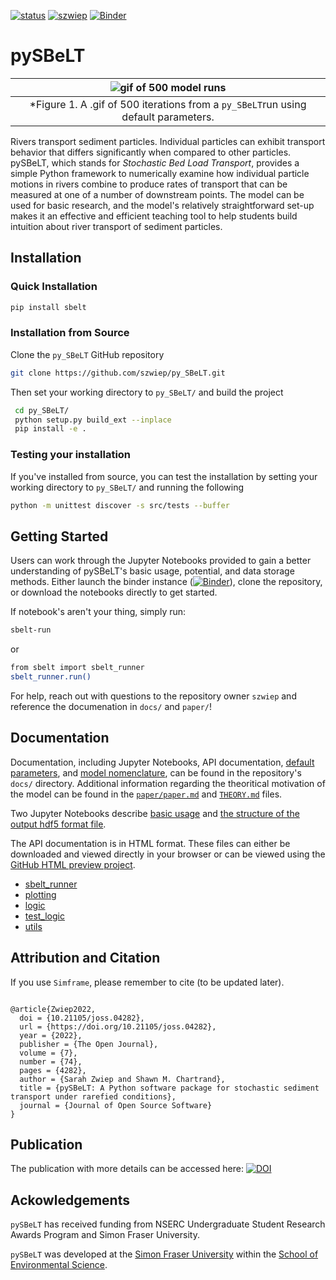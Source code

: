 [![status](https://joss.theoj.org/papers/d7b9cc16b87e8875ec7115a22e1413fe/status.svg)](https://joss.theoj.org/papers/d7b9cc16b87e8875ec7115a22e1413fe)
[![szwiep](https://circleci.com/gh/szwiep/py_SBeLT.svg?style=svg)](https://app.circleci.com/pipelines/github/szwiep/py_SBeLT?filter=all)
[![Binder](https://mybinder.org/badge_logo.svg)](https://mybinder.org/v2/gh/szwiep/py_SBeLT/master?labpath=docs%2Fnotebooks%2F)
# pySBeLT

|![gif of 500 model runs](figures/Cropped_ModelGif.gif)
|:--:|
| *Figure 1. A .gif of 500 iterations from a `py_SBeLT`run using default parameters. |

Rivers transport sediment particles. Individual particles can exhibit transport behavior that differs significantly when compared to other particles. pySBeLT, which stands for *Stochastic Bed Load Transport*, provides a simple Python framework to numerically examine how individual particle motions in rivers combine to produce rates of transport that can be measured at one of a number of downstream points. The model can be used for basic research, and the model's relatively straightforward set-up makes it an effective and efficient teaching tool to help students build intuition about river transport of sediment particles.

## Installation

### Quick Installation

```bash
pip install sbelt
```

### Installation from Source

Clone the `py_SBeLT` GitHub repository

```bash
git clone https://github.com/szwiep/py_SBeLT.git
```

Then set your working directory to `py_SBeLT/` and build the project

```bash
 cd py_SBeLT/
 python setup.py build_ext --inplace
 pip install -e .
```

### Testing your installation

If you've installed from source, you can test the installation by setting your working directory to `py_SBeLT/` 
and running the following

```bash
python -m unittest discover -s src/tests --buffer
```

## Getting Started

Users can work through the Jupyter Notebooks provided to gain a better understanding of pySBeLT's basic usage, potential, and data storage methods. Either launch the binder instance ([![Binder](https://mybinder.org/badge_logo.svg)](https://mybinder.org/v2/gh/szwiep/py_SBeLT/master?labpath=docs%2Fnotebooks%2F)), clone the repository, or download the notebooks directly to get started.

If notebook's aren't your thing, simply run:

```bash
sbelt-run
```

or

```bash
from sbelt import sbelt_runner
sbelt_runner.run()
```

For help, reach out with questions to the repository owner `szwiep` and reference the documenation in `docs/` and `paper/`! 


## Documentation

Documentation, including Jupyter Notebooks, API documentation, [default parameters](https://github.com/szwiep/py_SBeLT/blob/master/docs/DEFAULT_PARAMS.md), and [model nomenclature](https://github.com/szwiep/py_SBeLT/blob/master/docs/NOMENCLATURE.md), can be found in the repository's `docs/` directory. Additional information regarding the theoritical motivation of the model can be found in the [`paper/paper.md`](https://github.com/szwiep/py_SBeLT/blob/master/paper/paper.md) and [`THEORY.md`](https://github.com/szwiep/py_SBeLT/blob/master/THEORY.md) files.

Two Jupyter Notebooks describe [basic usage](https://github.com/szwiep/py_SBeLT/blob/master/docs/notebooks/basic_usage_sbelt.ipynb) and [the structure of the output hdf5 format file](data_storage_sbelt.ipynb).

The API documentation is in HTML format. These files can either be downloaded and viewed directly in your browser or can be viewed using the [GitHub HTML preview project](https://htmlpreview.github.io/). 
  - [sbelt_runner](https://htmlpreview.github.io/?https://github.com/szwiep/py_SBeLT/blob/update_docs/docs/API/sbelt_runner.html)
  - [plotting](https://htmlpreview.github.io/?https://github.com/szwiep/py_SBeLT/blob/update_docs/docs/API/plotting.html)
  - [logic](https://htmlpreview.github.io/?https://github.com/szwiep/py_SBeLT/blob/update_docs/docs/API/logic.html)
  - [test_logic](https://htmlpreview.github.io/?https://github.com/szwiep/py_SBeLT/blob/update_docs/docs/API/test_logic.html)
  - [utils](https://htmlpreview.github.io/?https://github.com/szwiep/py_SBeLT/blob/update_docs/docs/API/utils.html)


## Attribution and Citation

If you use `Simframe`, please remember to cite (to be updated later)[]().

```

@article{Zwiep2022,
  doi = {10.21105/joss.04282},
  url = {https://doi.org/10.21105/joss.04282},
  year = {2022},
  publisher = {The Open Journal},
  volume = {7},
  number = {74},
  pages = {4282},
  author = {Sarah Zwiep and Shawn M. Chartrand},
  title = {pySBeLT: A Python software package for stochastic sediment transport under rarefied conditions},
  journal = {Journal of Open Source Software}
}

```
## Publication

The publication with more details can be accessed here: [![DOI](https://joss.theoj.org/papers/10.21105/joss.04282/status.svg)](https://doi.org/10.21105/joss.04282)

## Ackowledgements

`pySBeLT` has received funding from NSERC Undergraduate Student Research Awards Program and Simon Fraser University.

`pySBeLT` was developed at the [Simon Fraser University](https://www.sfu.ca/) within the [School of Environmental Science](https://www.sfu.ca/evsc.html).
